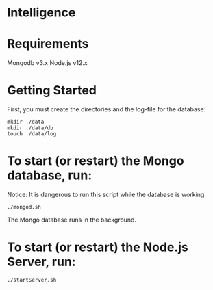 # Intelligence

# Requirements
Mongodb v3.x
Node.js v12.x

# Getting Started
First, you must create the directories and the log-file for the database:
	
	mkdir ./data
	mkdir ./data/db
	touch ./data/log

# To start (or restart) the Mongo database, run:
Notice: It is dangerous to run this script while the database is working.
	
	./mongod.sh

The Mongo database runs in the background. 

# To start (or restart) the Node.js Server, run:
	
	./startServer.sh

